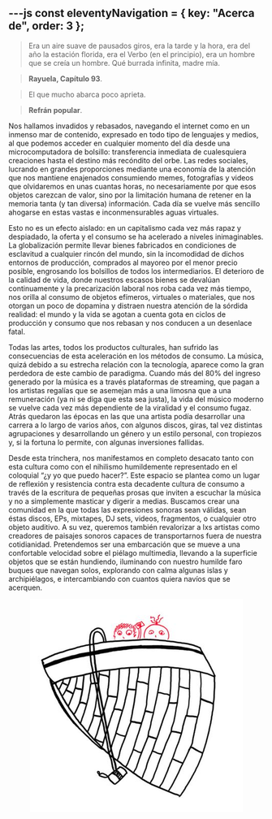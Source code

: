 ---js
const eleventyNavigation = {
	key: "Acerca de",
	order: 3
};
---
> Era un aire suave de pausados giros, era la tarde y la hora, era del año la estación florida, era el Verbo (en el principio), era un hombre que se creía un hombre. Qué burrada infinita, madre mía.

> **Rayuela, Capítulo 93**.

> El que mucho abarca poco aprieta.

> **Refrán popular**.

Nos hallamos invadidos y rebasados, navegando el internet como en un inmenso mar de contenido, expresado en todo tipo de lenguajes y medios, al que podemos acceder en cualquier momento del día desde una microcomputadora de bolsillo: transferencia inmediata de cualesquiera creaciones hasta el destino más recóndito del orbe. Las redes sociales, lucrando en grandes proporciones mediante una economía de la atención que nos mantiene enajenados consumiendo memes, fotografías y videos que olvidaremos en unas cuantas horas, no necesariamente por que esos objetos carezcan de valor, sino por la limitación humana de retener en la memoria tanta (y tan diversa) información. Cada día se vuelve más sencillo ahogarse en estas vastas e inconmensurables aguas virtuales.

Esto no es un efecto aislado: en un capitalismo cada vez más rapaz y despiadado, la oferta y el consumo se ha acelerado a niveles inimaginables. La globalización permite llevar bienes fabricados en condiciones de esclavitud a cualquier rincón del mundo, sin la incomodidad de dichos entornos de producción, comprados al mayoreo por el menor precio posible, engrosando los bolsillos de todos los intermediarios. El deterioro de la calidad de vida, donde nuestros escasos bienes se devalúan continuamente y la precarización laboral nos roba cada vez más tiempo, nos orilla al consumo de objetos efímeros, virtuales o materiales, que nos otorgan un poco de dopamina y distraen nuestra atención de la sórdida realidad: el mundo y la vida se agotan a cuenta gota en ciclos de producción y consumo que nos rebasan y nos conducen a un desenlace fatal.

Todas las artes, todos los productos culturales, han sufrido las consecuencias de esta aceleración en los métodos de consumo. La música, quizá debido a su estrecha relación con la tecnología, aparece como la gran perdedora de este cambio de paradigma. Cuando más del 80% del ingreso generado por la música es a través plataformas de streaming, que pagan a los artistas regalías que se asemejan más a una limosna que a una remuneración (ya ni se diga que esta sea justa), la vida del músico moderno se vuelve cada vez más dependiente de la viralidad y el consumo fugaz. Atrás quedaron las épocas en las que una artista podía desarrollar una carrera a lo largo de varios años, con algunos discos, giras, tal vez distintas agrupaciones y desarrollando un género y un estilo personal, con tropiezos y, si la fortuna lo permite, con algunas inversiones fallidas.

Desde esta trinchera, nos manifestamos en completo desacato tanto con esta cultura como con el nihilismo humildemente representado en el coloquial “¿y yo que puedo hacer?”. Este espacio se plantea como un lugar de reflexión y resistencia contra esta decadente cultura de consumo a través de la escritura de pequeñas prosas que inviten a escuchar la música y no a simplemente masticar y digerir a medias. Buscamos crear una comunidad en la que todas las expresiones sonoras sean válidas, sean éstas discos, EPs, mixtapes, DJ sets, videos, fragmentos, o cualquier otro objeto auditivo. A su vez, queremos también revalorizar a lxs artistas como creadores de paisajes sonoros capaces de transportarnos fuera de nuestra cotidianidad. Pretendemos ser una embarcación que se mueve a una confortable velocidad sobre el piélago multimedia, llevando a la superficie objetos que se están hundiendo, iluminando con nuestro humilde faro buques que navegan solos, explorando con calma algunas islas y archipiélagos, e intercambiando con cuantos quiera navíos que se acerquen.

<p align="center">
	<img src="./pescadores.jpg" alt="Pescadores">
</p>
